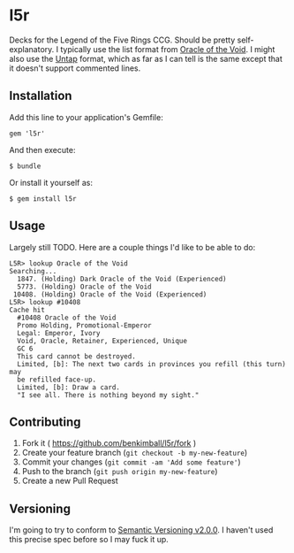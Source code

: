 # l5r

Decks for the Legend of the Five Rings CCG. Should be pretty self-explanatory. I typically use the list format from [Oracle of the Void](http://imperialassembly.com/oracle). I might also use the [Untap](http://untap.in) format, which as far as I can tell is the same except that it doesn't support commented lines.

## Installation

Add this line to your application's Gemfile:

    gem 'l5r'

And then execute:

    $ bundle

Or install it yourself as:

    $ gem install l5r

## Usage

Largely still TODO. Here are a couple things I'd like to be able to do:

    L5R> lookup Oracle of the Void
    Searching...
      1847. (Holding) Dark Oracle of the Void (Experienced)
      5773. (Holding) Oracle of the Void
     10408. (Holding) Oracle of the Void (Experienced)
    L5R> lookup #10408
    Cache hit
      #10408 Oracle of the Void
      Promo Holding, Promotional-Emperor
      Legal: Emperor, Ivory
      Void, Oracle, Retainer, Experienced, Unique
      GC 6
      This card cannot be destroyed.
      Limited, [b]: The next two cards in provinces you refill (this turn) may
      be refilled face-up.
      Limited, [b]: Draw a card.
      "I see all. There is nothing beyond my sight."

## Contributing

1. Fork it ( https://github.com/benkimball/l5r/fork )
2. Create your feature branch (`git checkout -b my-new-feature`)
3. Commit your changes (`git commit -am 'Add some feature'`)
4. Push to the branch (`git push origin my-new-feature`)
5. Create a new Pull Request

## Versioning

I'm going to try to conform to [Semantic Versioning v2.0.0](http://semver.org/spec/v2.0.0.html). I haven't used this precise spec before so I may fuck it up.

